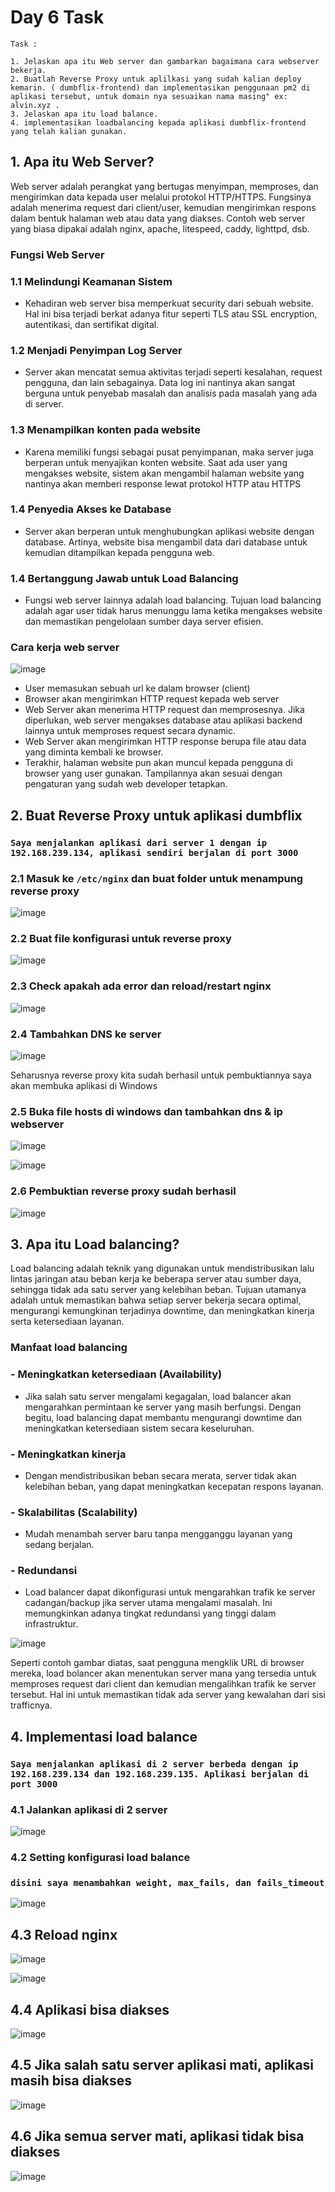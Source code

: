# Day 6 Task

```
Task :

1. Jelaskan apa itu Web server dan gambarkan bagaimana cara webserver bekerja.
2. Buatlah Reverse Proxy untuk aplilkasi yang sudah kalian deploy kemarin. ( dumbflix-frontend) dan implementasikan penggunaan pm2 di aplikasi tersebut, untuk domain nya sesuaikan nama masing" ex: alvin.xyz .
3. Jelaskan apa itu load balance.
4. implementasikan loadbalancing kepada aplikasi dumbflix-frontend yang telah kalian gunakan.

```
## 1. Apa itu Web Server?

Web server adalah perangkat yang bertugas menyimpan, memproses, dan mengirimkan data kepada user melalui protokol HTTP/HTTPS. Fungsinya adalah menerima request dari client/user, kemudian mengirimkan respons dalam bentuk halaman web atau data yang diakses. Contoh web server yang biasa dipakai adalah nginx, apache, litespeed, caddy, lighttpd, dsb.

### Fungsi Web Server

### 1.1 Melindungi Keamanan Sistem
  - Kehadiran web server bisa memperkuat security dari sebuah website. Hal ini bisa terjadi berkat adanya fitur seperti TLS atau SSL encryption, autentikasi, dan sertifikat digital.

### 1.2 Menjadi Penyimpan Log Server
  - Server akan mencatat semua aktivitas terjadi seperti kesalahan, request pengguna, dan lain sebagainya. Data log ini nantinya akan sangat berguna untuk penyebab masalah dan analisis pada masalah yang ada di server.
    
### 1.3 Menampilkan konten pada website
  - Karena memiliki fungsi sebagai pusat penyimpanan, maka server juga berperan untuk menyajikan konten website. Saat ada user yang mengakses website, sistem akan mengambil halaman website yang nantinya akan memberi response lewat protokol HTTP atau HTTPS

### 1.4 Penyedia Akses ke Database
  - Server akan berperan untuk menghubungkan aplikasi website dengan database. Artinya, website bisa mengambil data dari database untuk kemudian ditampilkan kepada pengguna web.

### 1.4 Bertanggung Jawab untuk Load Balancing 
  - Fungsi web server lainnya adalah load balancing. Tujuan load balancing adalah agar user tidak harus menunggu lama ketika mengakses website dan memastikan pengelolaan sumber daya server efisien.

### Cara kerja web server 

![image](https://github.com/user-attachments/assets/f61541a1-269e-4609-bfb6-867cfc25c518)


- User memasukan sebuah url ke dalam browser (client)
- Browser akan mengirimkan HTTP request kepada web server
- Web Server akan menerima HTTP request dan memprosesnya. Jika diperlukan, web server mengakses database atau aplikasi backend lainnya untuk memproses request secara dynamic.
- Web Server akan mengirimkan HTTP response berupa file atau data yang diminta kembali ke browser.
- Terakhir, halaman website pun akan muncul kepada pengguna di browser yang user gunakan. Tampilannya akan sesuai dengan pengaturan yang sudah web developer tetapkan. 


## 2. Buat Reverse Proxy untuk aplikasi dumbflix

### `Saya menjalankan aplikasi dari server 1 dengan ip 192.168.239.134, aplikasi sendiri berjalan di port 3000`

### 2.1 Masuk ke `/etc/nginx` dan buat folder untuk menampung reverse proxy

![image](https://github.com/user-attachments/assets/fd104399-ca0a-4bf1-a04d-d1a0fc45bad0)

### 2.2 Buat file konfigurasi untuk reverse proxy

![image](https://github.com/user-attachments/assets/65a8fa68-089d-494b-ab76-f79e5e8b95eb)

### 2.3 Check apakah ada error dan reload/restart nginx 

![image](https://github.com/user-attachments/assets/5c553ce9-1871-4057-8f3c-48bd695092b0)

### 2.4 Tambahkan DNS ke server 
![image](https://github.com/user-attachments/assets/5dd980a0-e7b6-417a-bf09-a87bb28d6a9b)

Seharusnya reverse proxy kita sudah berhasil untuk pembuktiannya saya akan membuka aplikasi di Windows

### 2.5 Buka file hosts di windows dan tambahkan dns & ip webserver

![image](https://github.com/user-attachments/assets/ef013267-2905-4474-8c7c-b3c6e45ede37)

![image](https://github.com/user-attachments/assets/cb5e0759-380e-44bb-927a-9ce6dac2c9ba)

### 2.6 Pembuktian reverse proxy sudah berhasil 

![image](https://github.com/user-attachments/assets/48bf4caa-cdd5-4f06-b372-92b8a5232a7a)

## 3. Apa itu Load balancing?

Load balancing adalah teknik yang digunakan untuk mendistribusikan lalu lintas jaringan atau beban kerja ke beberapa server atau sumber daya, sehingga tidak ada satu server yang kelebihan beban. Tujuan utamanya adalah untuk memastikan bahwa setiap server bekerja secara optimal, mengurangi kemungkinan terjadinya downtime, dan meningkatkan kinerja serta ketersediaan layanan.

### Manfaat load balancing

### - Meningkatkan ketersediaan (Availability)
  - Jika salah satu server mengalami kegagalan, load balancer akan mengarahkan permintaan ke server yang masih berfungsi. Dengan begitu, load balancing dapat membantu mengurangi downtime dan meningkatkan ketersediaan sistem secara keseluruhan.
    
### - Meningkatkan kinerja 
  - Dengan mendistribusikan beban secara merata, server tidak akan kelebihan beban, yang dapat meningkatkan kecepatan respons layanan.
    
### - Skalabilitas (Scalability)
  - Mudah menambah server baru tanpa mengganggu layanan yang sedang berjalan.
    
### - Redundansi 
  - Load balancer dapat dikonfigurasi untuk mengarahkan trafik ke server cadangan/backup jika server utama mengalami masalah. Ini memungkinkan adanya tingkat redundansi yang tinggi dalam infrastruktur.


![image](https://github.com/user-attachments/assets/d8d828e1-bd42-4480-8f29-46ead8e0fc0c)

Seperti contoh gambar diatas, saat pengguna mengklik URL di browser mereka, load bolancer akan menentukan server mana yang tersedia untuk memproses request dari client dan kemudian mengalihkan trafik ke server tersebut. Hal ini untuk memastikan tidak ada server yang kewalahan dari sisi trafficnya.

## 4. Implementasi load balance 

### `Saya menjalankan aplikasi di 2 server berbeda dengan ip 192.168.239.134 dan 192.168.239.135. Aplikasi berjalan di port 3000`

### 4.1 Jalankan aplikasi di 2 server

![image](https://github.com/user-attachments/assets/5777a481-65a7-490f-8f83-fc06377b56a1)

### 4.2 Setting konfigurasi load balance

### `disini saya menambahkan weight, max_fails, dan fails_timeout`
![image](https://github.com/user-attachments/assets/88eefb0c-41ec-45c9-8550-e0972ec08998)


## 4.3 Reload nginx

![image](https://github.com/user-attachments/assets/8694b103-0523-4e5b-b187-aefc26c2236e)

![image](https://github.com/user-attachments/assets/75ccfeab-58ae-4e6b-bb6d-a9095aa9dae3)

## 4.4 Aplikasi bisa diakses

![image](https://github.com/user-attachments/assets/8ddfc383-15b1-4d59-89ee-ac6ad648b3c2)

## 4.5 Jika salah satu server aplikasi mati, aplikasi masih bisa diakses

![image](https://github.com/user-attachments/assets/7d7e407b-7dc6-4165-97f7-234b92e84e7a)

## 4.6 Jika semua server mati, aplikasi tidak bisa diakses

![image](https://github.com/user-attachments/assets/d71ca869-cf19-47f9-9e93-39ac8d645ada)


